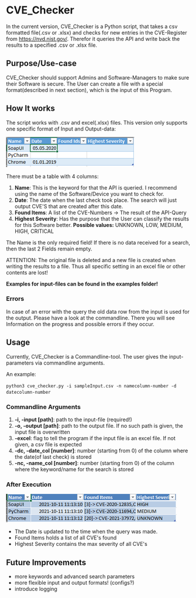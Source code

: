 # CVE_Checker

In the current version, CVE_Checker is a Python script, that takes a csv formatted file(.csv or .xlsx) and checks 
for new entries in the CVE-Register from https://nvd.nist.gov/. Therefor it queries the API and write back the results
to a specified .csv or .xlsx file.

## Purpose/Use-case
CVE_Checker should support Admins and Software-Managers to make sure their Software is secure.
The User can create a file with a special format(described in next section), which is the input of
this Program.

## How It works
The script works with .csv and excel(.xlsx) files.
This version only supports one specific format of Input and Output-data:

![excel_example](docs/io_data_format.png)

There must be a table with 4 columns:
1. **Name**: This is the keyword for that the API is queried. I recommend using the name of the Software/Device you want to check for.
2. **Date**: The date when the last check took place. The search will just output CVE'S that are created after this date.
3. **Found Items**: A list of the CVE-Numbers -> The result of the API-Query
4. **Highest Severity**: Has the purpose that the User can classify the results for this Software better.
**Possible values:** UNKNOWN, LOW, MEDIUM, HIGH, CRITICAL

The Name is the only required field! If there is no data received for a search, then the last 2 Fields
remain empty.

ATTENTION: The original file is deleted and a new file is created when writing the results to a file.
Thus all specific setting in an excel file or other contents are lost!

**Examples for input-files can be found in the examples folder!**

### Errors 
In case of an error with the query the old data row from the input is used for the output.
Please have a look at the commandline. There you will see Information on the progress and possible errors if
they occur.


## Usage
Currently, CVE_Checker is a Commandline-tool. The user gives the input-parameters via commandline arguments.

An example:

`python3 cve_checker.py -i sampleInput.csv -n namecolumn-number -d datecolumn-number`

### Commandline Arguments
1. **-i, -input [path]**: path to the input-file (required!)
2. **-o, -output [path]**: path to the output file. If no such path is given, the input file is overwritten
3. **-excel**: flag to tell the program if the input file is an excel file. If not given, a csv file is expected
4. **-dc, -date_col [number]**: number (starting from 0) of the column where the date(of last check) is stored
5. **-nc, -name_col [number]**: number (starting from 0) of the column where the keyword/name for the search is stored

### After Execution
![after_execution](docs/after_execution.png)

- The Date is updated to the time when the query was made.
- Found Items holds a list of all CVE's found
- Highest Severity contains the max severity of all CVE's

## Future Improvements
- more keywords and advanced search parameters
- more flexible input and output formats! (configs?)
- introduce logging